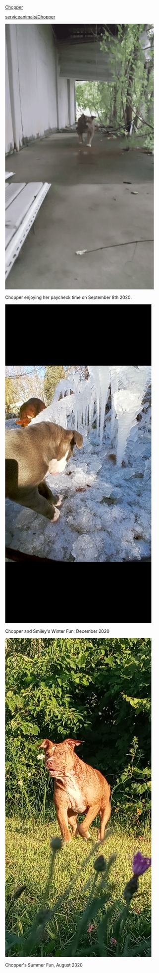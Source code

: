 <link rel="prerender" href="https://github.com/serviceanimals/Chopper">

[Chopper](https://serviceanimals.github.io/Chopper/)

[serviceanimals/Chopper](https://github.com/serviceanimals/Chopper/)

[![imgs/gifs/20200908.gif](https://github.com/serviceanimals/Chopper/raw/master/imgs/gifs/20200908.gif)](https://github.com/serviceanimals/Chopper/raw/master/imgs/gifs/20200908.gif)

Chopper enjoying her paycheck time on September 8th 2020.

[![imgs/Screenshot_20201202-111349.png](https://github.com/serviceanimals/Chopper/raw/master/imgs/Screenshot_20201202-111349.png)](https://github.com/serviceanimals/Chopper/raw/master/imgs/Screenshot_20201202-111349.png)

Chopper and Smiley's Winter Fun, December 2020 

[![imgs/Screenshot_20200807-204420.png](https://github.com/serviceanimals/Chopper/raw/master/imgs/Screenshot_20200807-204420.png)](https://github.com/serviceanimals/Chopper/raw/master/imgs/Screenshot_20200807-204420.png)

Chopper's Summer Fun, August 2020 

<!-- [Issues at this repository](https://github.com/serviceanimals/Chopper/issues)

[Pulls at this repository](https://github.com/serviceanimals/Chopper/pulls)

Chopper README.md EOF -->

